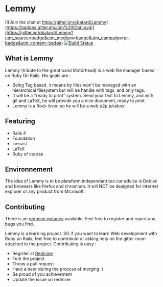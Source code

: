 # Lemmy

[![Join the chat at https://gitter.im/obatard/Lemmy](https://badges.gitter.im/Join%20Chat.svg)](https://gitter.im/obatard/Lemmy?utm_source=badge&utm_medium=badge&utm_campaign=pr-badge&utm_content=badge)
[![Build Status](https://travis-ci.org/obatard/Lemmy.svg)](https://travis-ci.org/obatard/Lemmy)

## What is Lemmy

Lemmy (tribute to the great band Motörhead) is a web file manager based on Ruby On Rails. His goals are :

- Being Tag based, it means by files won't be managed with an hierarchical filesystem but will be handle with tags, and only tags.
- It will be a "ready to print" system. Send your text to Lemmy, and with git and LaTeX, he will provide you a nice document, ready to print.
- Lemmy is a Rock lover, so he will be a web p2p jukebox.

## Featuring

- Rails 4
- Foundation
- Icecast
- LaTeX
- Ruby of course

## Environnement

The idea of Lemmy is to be plateform independant but our advice is Debian and browsers like firefox and chromium. It will NOT be designed for internet explorer or any product from Microsoft.

## Contributing

There is an [redmine instance](https://redmine.hammicus.org) available. Feel free to register and report any bugs you find.

Lemmy is a learning project. SO if you want to learn Web development with Ruby on Rails, feel free to contribute or asking help on the gitter room attached to the project. Contributing is easy :

* Register at [Redmine](https://redmine.hammicus.org)
* Fork the project
* Throw a pull request
* Have a beer during the process of merging :)
* Be proud of you achievement
* Update the issue on redmine

